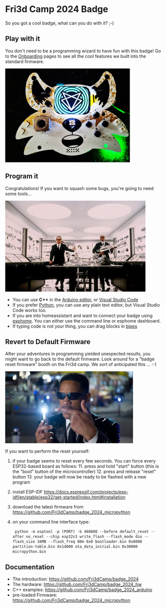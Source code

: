 # Fri3d Camp 2024 Badge

So you got a cool badge, what can you do with it? ;-)

## Play with it

You don't need to be a programming wizard to have fun with this badge!
Go to the [Onboarding](Onboarding) pages to see all the cool features we built into the standard firmware.

![badge image place holder](badge2024.jpg)

## Program it

Congratulations! If you want to squash some bugs, you're going to need some tools...

![Choose your tools](weapons.jpg)

- You can use **C++** in the [Arduino editor](arduino), or [Visual Studio Code](platformio)
- If you prefer [Python](micropython), you can use any plain text editor, but Visual Studio Code works too.
- If you are into homeassistant and want to connect your badge using [esphome](esphome). You can either use the command line or esphome dashboard.
- If typing code is not your thing, you can drag blocks in [bipes](bipes)

## Revert to Default Firmware

After your adventures in programming yielded unexpected results, you might want to go back to the default firmware.
Look around for a "badge reset firmware" booth on the Fri3d camp. We sort of anticipated this ... :-)

![Rest to Firmware Neuralizer](neuralizer.jpg)


If you want to perform the reset yourself:

1. if your badge seems to reset every few seconds. You can force every ESP32-based board as follows:
    11. press and hold "start" button (this is the "boot" button of the microcontroller)
    12. press and release "reset" button
    13. your badge will now be ready to be flashed with a new program
2. install ESP-IDF <https://docs.espressif.com/projects/esp-idf/en/stable/esp32/get-started/index.html#installation>
3. download the latest firmware from <https://github.com/Fri3dCamp/badge_2024_micropython>
4. on your command line interface type:

        python -m esptool -p (PORT) -b 460800 --before default_reset --after no_reset --chip esp32s3 write_flash --flash_mode dio --flash_size 16MB --flash_freq 80m 0x0 bootloader.bin 0x8000 partition-table.bin 0x1d000 ota_data_initial.bin 0x30000 micropython.bin

## Documentation

- The introduction: <https://github.com/Fri3dCamp/badge_2024>
- The hardware: <https://github.com/Fri3dCamp/badge_2024_hw>
- C++ examples: <https://github.com/Fri3dCamp/badge_2024_arduino>
- pre-loaded Firmware: <https://github.com/Fri3dCamp/badge_2024_micropython>
